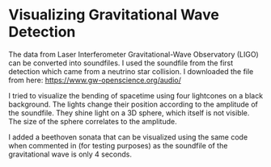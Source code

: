 # Visualizing Gravitational Wave Detection

The data from Laser Interferometer Gravitational-Wave Observatory (LIGO) can be converted into soundfiles. I used the soundfile from the first detection which came from a neutrino star collision. I downloaded the file from here: https://www.gw-openscience.org/audio/

I tried to visualize the bending of spacetime using four lightcones on a black background. The lights change their position according to the amplitude of the soundfile. They shine light on a 3D sphere, which itself is not visible. The size of the sphere correlates to the amplitude. 

I added a beethoven sonata that can be visualized using the same code when commented in (for testing purposes) as the soundfile of the gravitational wave is only 4 seconds. 
